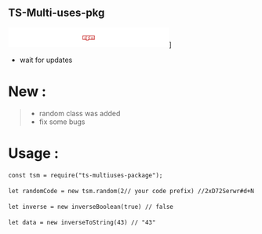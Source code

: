 ## TS-Multi-uses-pkg
![Download](https://raw.githubusercontent.com/Programmer-Om/TS-Multi-uses-pkg/main/img/npm-svgrepo-com.svg)]
- wait for updates 
# New :
> - random class was added 
> - fix some bugs
# Usage :
```
const tsm = require("ts-multiuses-package");

let randomCode = new tsm.random(2// your code prefix) //2xD72Serwr#d+N

let inverse = new inverseBoolean(true) // false

let data = new inverseToString(43) // "43"
```
